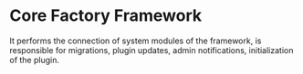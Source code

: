 # Core Factory Framework

It performs the connection of system modules of the framework, is responsible for migrations, plugin updates, admin notifications, initialization of the plugin.
